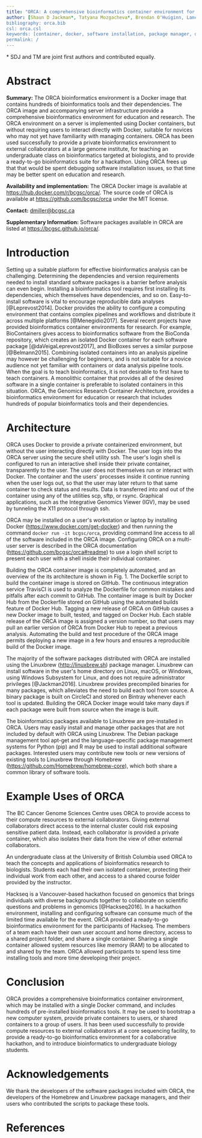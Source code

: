 ```yaml
---
title: "ORCA: A comprehensive bioinformatics container environment for education and research"
author: [Shaun D Jackman*, Tatyana Mozgacheva*, Brendan O'Huiginn, Lance Bailey, Inanc Birol, Steven JM Jones]
bibliography: orca.bib
csl: orca.csl
keywords: [container, docker, software installation, package manager, open source, reproducible research, high performance computing]
permalink: /
---
```


\* SDJ and TM are joint first authors and contributed equally.

# Abstract

**Summary:** The ORCA bioinformatics environment is a Docker image that contains hundreds of bioinformatics tools and their dependencies. The ORCA image and accompanying server infrastructure provide a comprehensive bioinformatics environment for education and research. The ORCA environment on a server is implemented using Docker containers, but without requiring users to interact directly with Docker, suitable for novices who may not yet have familiarity with managing containers. ORCA has been used successfully to provide a private bioinformatics environment to external collaborators at a large genome institute, for teaching an undergraduate class on bioinformatics targeted at biologists, and to provide a ready-to-go bioinformatics suite for a hackathon. Using ORCA frees up that that would be spent debugging software installation issues, so that time may be better spent on education and research.

**Availability and implementation:** The ORCA Docker image is available at <https://hub.docker.com/r/bcgsc/orca/>. The source code of ORCA is available at <https://github.com/bcgsc/orca> under the MIT license.

**Contact:** <dmiller@bcgsc.ca>

**Supplementary Information:** Software packages available in ORCA are listed at <https://bcgsc.github.io/orca/>.

# Introduction

Setting up a suitable platform for effective bioinformatics analysis can be challenging. Determining the dependencies and version requirements needed to install standard software packages is a barrier before analysis can even begin. Installing a bioinformatics tool requires first installing its dependencies, which themselves have dependencies, and so on. Easy-to-install software is vital to encourage reproducible data analyses [@Leprevost2014]. Docker provides the ability to configure a computing environment that contains complex pipelines and workflows and distribute it across multiple platforms [@Menegidio2017]. Several recent projects have provided bioinformatics container environments for research. For example, BioContainers gives access to bioinformatics software from the BioConda repository, which creates an isolated Docker container for each software package [@daVeigaLeprevost2017], and BioBoxes serves a similar purpose [@Belmann2015]. Combining isolated containers into an analysis pipeline may however be challenging for beginners, and is not suitable for a novice audience not yet familiar with containers or data analysis pipeline tools. When the goal is to teach bioinformatics, it is not desirable to first have to teach containers. A monolithic container that provides all of the desired software in a single container is preferable to isolated containers in this situation. ORCA, the Genomics Research Container Architecture, provides a bioinformatics environment for education or research that includes hundreds of popular bioinformatics tools and their dependencies.

# Architecture

ORCA uses Docker to provide a private containerized environment, but without the user interacting directly with Docker. The user logs into the ORCA server using the secure shell utility ssh. The user's login shell is configured to run an interactive shell inside their private container, transparently to the user. The user does not themselves run or interact with Docker. The container and the users' processes inside it continue running when the user logs out, so that the user may later return to that same container to check status and results. Data is transferred into and out of the container using any of the utilities scp, sftp, or rsync. Graphical applications, such as the Integrative Genomics Viewer (IGV), may be used by tunneling the X11 protocol through ssh.

ORCA may be installed on a user's workstation or laptop by installing Docker (<https://www.docker.com/get-docker>) and then running the command `docker run -it bcgsc/orca`, providing command line access to all of the software included in the ORCA image. Configuring ORCA on a multi-user server is described in the ORCA documentation (<https://github.com/bcgsc/orca#readme>) to use a login shell script to present each user with a shell inside their individual container.

Building the ORCA container image is completely automated, and an overview of the its architecture is shown in Fig. 1. The Dockerfile script to build the container image is stored on GitHub. The continuous integration service TravisCI is used to analyze the Dockerfile for common mistakes and pitfalls after each commit to GitHub. The container image is built by Docker Hub from the Dockerfile stored on GitHub using the automated builds feature of Docker Hub. Tagging a new release of ORCA on GitHub causes a new Docker image to built, tested, and tagged on Docker Hub. Each stable release of the ORCA image is assigned a version number, so that users may pull an earlier version of ORCA from Docker Hub to repeat a previous analysis. Automating the build and test procedure of the ORCA image permits deploying a new image in a few hours and ensures a reproducible build of the Docker image.

The majority of the software packages distributed with ORCA are installed using the Linuxbrew (<http://linuxbrew.sh>) package manager. Linuxbrew can install software in the user's home directory on Linux, macOS, or Windows, using Windows Subsystem for Linux, and does not require administrator privileges [@Jackman2016]. Linuxbrew provides precompiled binaries for many packages, which alleviates the need to build each tool from source. A binary package is built on CircleCI and stored on Bintray whenever each tool is updated. Building the ORCA Docker image would take many days if each package were built from source when the image is built.

The bioinformatics packages available to Linuxbrew are pre-installed in ORCA. Users may easily install and manage other packages that are not included by default with ORCA using Linuxbrew. The Debian package management tool apt-get and the language-specific package management systems for Python (pip) and R may be used to install additional software packages. Interested users may contribute new tools or new versions of existing tools to Linuxbrew through Homebrew (<https://github.com/Homebrew/homebrew-core>), which both share a common library of software tools.

# Example Uses of ORCA

The BC Cancer Genome Sciences Centre uses ORCA to provide access to their compute resources to external collaborators. Giving external collaborators direct access to the internal cluster could risk exposing sensitive patient data. Instead, each collaborator is provided a private container, which also isolates their data from the view of other external collaborators.

An undergraduate class at the University of British Columbia used ORCA to teach the concepts and applications of bioinformatics research to biologists. Students each had their own isolated container, protecting their individual work from each other, and access to a shared course folder provided by the instructor.

Hackseq is a Vancouver-based hackathon focused on genomics that brings individuals with diverse backgrounds together to collaborate on scientific questions and problems in genomics [@Hackseq2016]. In a hackathon environment, installing and configuring software can consume much of the limited time available for the event. ORCA provided a ready-to-go bioinformatics environment for the participants of Hackseq. The members of a team each have their own user account and home directory, access to a shared project folder, and share a single container. Sharing a single container allowed system resources like memory (RAM) to be allocated to and shared by the team. ORCA allowed participants to spend less time installing tools and more time developing their project.

# Conclusion

ORCA provides a comprehensive bioinformatics container environment, which may be installed with a single Docker command, and includes hundreds of pre-installed bioinformatics tools. It may be used to bootstrap a new computer system, provide private containers to users, or shared containers to a group of users. It has been used successfully to provide compute resources to external collaborators at a core sequencing facility, to provide a ready-to-go bioinformatics environment for a collaborative hackathon, and to introduce bioinformatics to undergraduate biology students.

# Acknowledgements

We thank the developers of the software packages included with ORCA, the developers of the Homebrew and Linuxbrew package managers, and their users who contributed the scripts to package these tools.

# References
